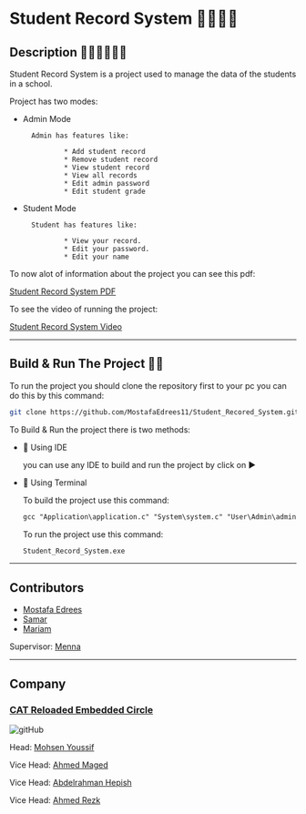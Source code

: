 # Student Record System 👨‍🎓👨‍🎓

## Description 👨🏾‍💻👨🏾‍💻
Student Record System is a project used to manage the data of the students in a school.

Project has two modes:

* Admin Mode
        
        Admin has features like:
        
                * Add student record
                * Remove student record
                * View student record
                * View all records
                * Edit admin password
                * Edit student grade

* Student Mode
        
        Student has features like:
        
                * View your record.
                * Edit your password.
                * Edit your name

To now alot of information about the project you can see this pdf:

[Student Record System PDF](https://drive.google.com/file/d/1G6d5u4RAeCquRJj-CYL04ESjOv4DDs8D/view?fbclid=IwAR36UkQcqMqWNTfCBJi3xcmbf4kOvFjw5pKQdI7BnKv9ZBoO2BbEgW0D6-E)

To see the video of running the project:

[Student Record System Video](https://drive.google.com/file/d/1G6d5u4RAeCquRJj-CYL04ESjOv4DDs8D/view?fbclid=IwAR36UkQcqMqWNTfCBJi3xcmbf4kOvFjw5pKQdI7BnKv9ZBoO2BbEgW0D6-E)
___

## Build & Run The Project 🔨🔨
To run the project you should clone the repository first to your pc you can do this by this command:

```bash
git clone https://github.com/MostafaEdrees11/Student_Recored_System.git
```

To Build & Run the project there is two methods:
* 📍 Using IDE

    you can use any IDE to build and run the project by click on ▶️ 
* 📍 Using Terminal

    To build the project use this command:
    ```gcc
    gcc "Application\application.c" "System\system.c" "User\Admin\admin.c" "User\Student\student.c" -o Student_Record_System.exe
    ```

    To run the project use this command:
    ```gcc
    Student_Record_System.exe
    ```
___

## Contributors
* [Mostafa Edrees](https://www.linkedin.com/in/mostafa-edrees-427373225/)
* [Samar](https://www.linkedin.com/in/samar-ibrahim-b6b2a1272/?originalSubdomain=eg)
* [Mariam](https://www.linkedin.com/in/mariam-elbeshbeeshy-346594225/)

Supervisor: [Menna](https://www.linkedin.com/in/menna-adel-063852236/)   
___

## Company
### [CAT Reloaded Embedded Circle](https://www.linkedin.com/company/cat-reloaded/mycompany/)

![gitHub](https://github.com/MostafaEdrees11/Student_Recored_System/blob/master/Project%20Description/images/CAT.png)

Head: [Mohsen Youssif](https://www.linkedin.com/in/mohsen-youssif-bb4198193/)

Vice Head: [Ahmed Maged](https://www.linkedin.com/in/ahmedmaged0a/?fbclid=IwAR3EY-blPqlp1R9GSPh3s9QtG1YqEUR8Lxg30rAK-Q7oXlwXYLipT8_ucAU)

Vice Head: [Abdelrahman Hepish](https://www.linkedin.com/in/abdelrahman-hepish/?fbclid=IwAR11al2ApvgepKeXkwfBWJMnCw7MPGAKZSV90sQZ2jEbcuwp4Y_INAzx-j8)

Vice Head: [Ahmed Rezk](https://www.linkedin.com/in/ahmed-rezk-926944199/?fbclid=IwAR1RmvdXztboZqaPVGSb7A6PTepiK4eZkCxOlJ53_LuyLBgKjshu-UsGJcM)


